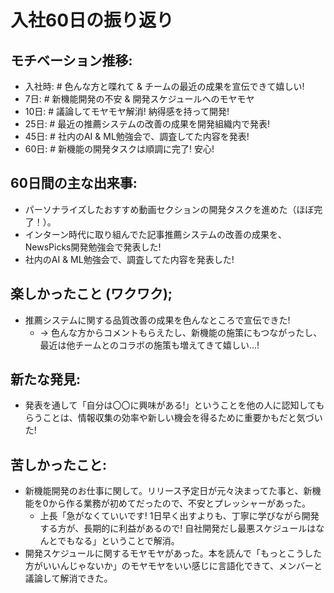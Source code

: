 # 入社60日の振り返り

## モチベーション推移:

- 入社時: # 色んな方と喋れて & チームの最近の成果を宣伝できて嬉しい!
- 7日: # 新機能開発の不安 & 開発スケジュールへのモヤモヤ
- 10日: # 議論してモヤモヤ解消! 納得感を持って開発!
- 25日: # 最近の推薦システムの改善の成果を開発組織内で発表!
- 45日: # 社内のAI & ML勉強会で、調査してた内容を発表!
- 60日: # 新機能の開発タスクは順調に完了! 安心! 

## 60日間の主な出来事:

- パーソナライズしたおすすめ動画セクションの開発タスクを進めた（ほぼ完了！）。
- インターン時代に取り組んでた記事推薦システムの改善の成果を、NewsPicks開発勉強会で発表した!
- 社内のAI & ML勉強会で、調査してた内容を発表した!

## 楽しかったこと (ワクワク);

- 推薦システムに関する品質改善の成果を色んなところで宣伝できた!
  - -> 色んな方からコメントもらえたし、新機能の施策にもつながったし、最近は他チームとのコラボの施策も増えてきて嬉しい...!

## 新たな発見:

- 発表を通して「自分は〇〇に興味がある!」ということを他の人に認知してもらうことは、情報収集の効率や新しい機会を得るために重要かもだと気づいた!


## 苦しかったこと:

- 新機能開発のお仕事に関して。リリース予定日が元々決まってた事と、新機能を0から作る業務が初めてだったので、不安とプレッシャーがあった。
  - 上長「急がなくていいです! 1日早く出すよりも、丁寧に学びながら開発する方が、長期的に利益があるので! 自社開発だし最悪スケジュールはなんとでもなる」ということで解消。
- 開発スケジュールに関するモヤモヤがあった。本を読んで「もっとこうした方がいいんじゃないか」のモヤモヤをいい感じに言語化できて、メンバーと議論して解消できた。
